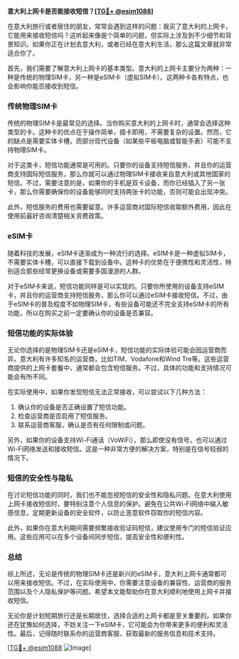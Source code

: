**意大利上网卡是否能接收短信？[[TG💪+ @esim1088](https://t.me/s/esim1088)]**

在意大利旅行或者居住的朋友，常常会遇到这样的问题：我买了意大利的上网卡，它能用来接收短信吗？这听起来像是个简单的问题，但实际上涉及到不少细节和背景知识。如果你正在计划去意大利，或者已经在意大利生活，那么这篇文章就非常适合你了。

首先，我们需要了解意大利上网卡的基本类型。意大利的上网卡主要分为两种：一种是传统的物理SIM卡，另一种是eSIM卡（虚拟SIM卡）。这两种卡各有特点，也会影响你能否接收到短信。

### **传统物理SIM卡**
传统的物理SIM卡是最常见的选择。当你购买意大利的上网卡时，通常会选择这种类型的卡。这种卡的优点在于操作简单，插卡即用，不需要复杂的设置。然而，它的缺点是需要实体卡槽，而部分现代设备（如某些平板电脑或智能手表）可能不支持物理SIM卡。

对于这类卡，短信功能通常是可用的。只要你的设备支持短信服务，并且你的运营商支持国际短信服务，那么你就可以通过物理SIM卡接收来自意大利或其他国家的短信。不过，需要注意的是，如果你的手机是双卡设备，而你已经插入了另一张卡，那么你需要确保你的设备能够同时支持两张卡的功能，否则可能会出现冲突。

此外，短信服务的费用也需要留意。许多运营商对国际短信收取额外费用，因此在使用前最好咨询清楚相关资费政策。

### **eSIM卡**
随着科技的发展，eSIM卡逐渐成为一种流行的选择。eSIM卡是一种虚拟SIM卡，不需要实体卡槽，可以直接下载到设备中。这种卡的优势在于便携性和灵活性，特别适合那些经常更换设备或需要多国漫游的人群。

对于eSIM卡来说，短信功能同样是可以实现的。只要你所使用的设备支持eSIM卡，并且你的运营商支持短信服务，那么你可以通过eSIM卡接收短信。不过，由于eSIM卡的普及程度不如物理SIM卡，有些设备可能还不完全支持eSIM卡的所有功能，所以在购买之前一定要确认你的设备是否兼容。

### **短信功能的实际体验**
无论你选择的是物理SIM卡还是eSIM卡，短信功能的实际体验可能会因运营商而异。意大利有许多知名的运营商，比如TIM、Vodafone和Wind Tre等。这些运营商提供的上网卡套餐中，通常都会包含短信服务。不过，具体的功能和支持情况可能会有所不同。

在实际使用中，如果你发现短信无法正常接收，可以尝试以下几种方法：
1. 确认你的设备是否正确设置了短信功能。
2. 检查运营商是否启用了短信服务。
3. 联系运营商客服，确认是否有任何限制或问题。

另外，如果你的设备支持Wi-Fi通话（VoWiFi），那么即使没有信号，也可以通过Wi-Fi网络发送和接收短信。这是一种非常方便的解决方案，特别是在信号较弱的情况下。

### **短信的安全性与隐私**
在讨论短信功能的同时，我们也不能忽视短信的安全性和隐私问题。在意大利使用上网卡接收短信时，要特别注意个人信息的保护。避免在公共Wi-Fi网络中输入敏感信息，定期更新设备的安全软件，以防止恶意软件窃取你的短信内容。

此外，如果你在意大利期间需要频繁接收验证码短信，建议使用专门的短信验证应用。这些应用可以在多个设备间同步短信，提高安全性和便利性。

### **总结**
综上所述，无论是传统的物理SIM卡还是新兴的eSIM卡，意大利上网卡通常都可以用来接收短信。不过，在实际使用中，你需要注意设备的兼容性、运营商的服务范围以及个人隐私保护等问题。希望本文能帮助你在意大利顺利地使用上网卡并接收短信。

无论你是计划短期旅行还是长期居住，选择合适的上网卡都是至关重要的。如果你还在犹豫如何选择，不妨关注一下eSIM卡，它可能会为你带来更多的便利和灵活性。最后，记得随时联系你的运营商客服，获取最新的服务信息和技术支持。

[[TG💪+ @esim1088](https://t.me/s/esim1088) ![Image](https://i.postimg.cc/4NQfJmqS/Snipaste-2025-05-13-00-14-12.png)]
